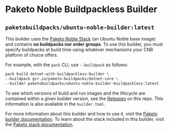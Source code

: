 # Paketo Noble Buildpackless Builder

## `paketobuildpacks/ubuntu-noble-builder:latest`

This builder uses the [Paketo Noble Stack](https://github.com/paketo-buildpacks/ubuntu-noble-base-images) (an Ubuntu Noble
base image) and contains **no buildpacks nor order groups**. To use this
builder, you must specify buildpacks at build time using whatever mechanisms
your CNB platform of choice offers.

For example, with the `pack` CLI, use `--buildpack` as follows:
```bash
pack build dotnet-with-buildpackless-builder \
--buildpack gcr.io/paketo-buildpacks/dotnet-core \
--builder paketobuildpacks/ubuntu-noble-builder-buildpackless:latest
```

To see which versions of build and run images and the lifecycle are contained
within a given builder version, see the
[Releases](https://github.com/paketo-buildpacks/builder-noble-buildpackless-base/releases)
on this repo. This information is also available in the `builder.toml`.

For more information about this builder and how to use it, visit the [Paketo
builder documentation](https://paketo.io/docs/builders/).  To learn about the
stack included in this builder, visit the [Paketo stack
documentation](https://paketo.io/docs/stacks/).


